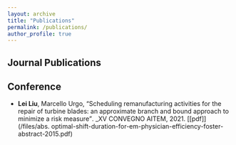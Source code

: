 ```yaml
---
layout: archive
title: "Publications"
permalink: /publications/
author_profile: true
---
```

## Journal Publications


## Conference

* **Lei Liu**, Marcello Urgo, <q>Scheduling remanufacturing activities for the repair of turbine blades: an approximate branch and bound approach to minimize a risk measure</q>. _XV CONVEGNO AITEM, 2021. [\[pdf\]](/files/abs. optimal-shift-duration-for-em-physician-efficiency-foster-abstract-2015.pdf)

